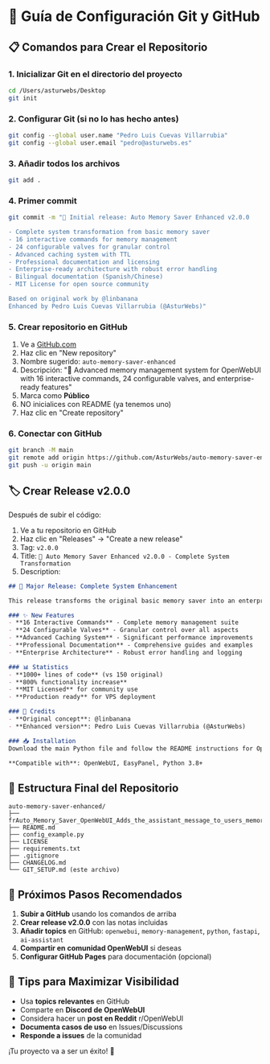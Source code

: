 # 🚀 Guía de Configuración Git y GitHub

## 📋 Comandos para Crear el Repositorio

### 1. Inicializar Git en el directorio del proyecto

```bash
cd /Users/asturwebs/Desktop
git init
```

### 2. Configurar Git (si no lo has hecho antes)

```bash
git config --global user.name "Pedro Luis Cuevas Villarrubia"
git config --global user.email "pedro@asturwebs.es"
```

### 3. Añadir todos los archivos

```bash
git add .
```

### 4. Primer commit

```bash
git commit -m "🎉 Initial release: Auto Memory Saver Enhanced v2.0.0

- Complete system transformation from basic memory saver
- 16 interactive commands for memory management
- 24 configurable valves for granular control
- Advanced caching system with TTL
- Professional documentation and licensing
- Enterprise-ready architecture with robust error handling
- Bilingual documentation (Spanish/Chinese)
- MIT License for open source community

Based on original work by @linbanana
Enhanced by Pedro Luis Cuevas Villarrubia (@AsturWebs)"
```

### 5. Crear repositorio en GitHub

1. Ve a [GitHub.com](https://github.com)
2. Haz clic en "New repository"
3. Nombre sugerido: `auto-memory-saver-enhanced`
4. Descripción: "🧠 Advanced memory management system for OpenWebUI with 16 interactive commands, 24 configurable valves, and enterprise-ready features"
5. Marca como **Público**
6. NO inicialices con README (ya tenemos uno)
7. Haz clic en "Create repository"

### 6. Conectar con GitHub

```bash
git branch -M main
git remote add origin https://github.com/AsturWebs/auto-memory-saver-enhanced.git
git push -u origin main
```

## 🏷️ Crear Release v2.0.0

Después de subir el código:

1. Ve a tu repositorio en GitHub
2. Haz clic en "Releases" → "Create a new release"
3. Tag: `v2.0.0`
4. Title: `🎉 Auto Memory Saver Enhanced v2.0.0 - Complete System Transformation`
5. Description:

```markdown
## 🚀 Major Release: Complete System Enhancement

This release transforms the original basic memory saver into an enterprise-ready system with advanced features and professional architecture.

### ✨ New Features
- **16 Interactive Commands** - Complete memory management suite
- **24 Configurable Valves** - Granular control over all aspects
- **Advanced Caching System** - Significant performance improvements
- **Professional Documentation** - Comprehensive guides and examples
- **Enterprise Architecture** - Robust error handling and logging

### 📊 Statistics
- **1000+ lines of code** (vs 150 original)
- **800% functionality increase**
- **MIT Licensed** for community use
- **Production ready** for VPS deployment

### 🙏 Credits
- **Original concept**: @linbanana
- **Enhanced version**: Pedro Luis Cuevas Villarrubia (@AsturWebs)

### 📥 Installation
Download the main Python file and follow the README instructions for OpenWebUI integration.

**Compatible with**: OpenWebUI, EasyPanel, Python 3.8+
```

## 📁 Estructura Final del Repositorio

```
auto-memory-saver-enhanced/
├── frAuto_Memory_Saver_OpenWebUI_Adds_the_assistant_message_to_users_memories.py
├── README.md
├── config_example.py
├── LICENSE
├── requirements.txt
├── .gitignore
├── CHANGELOG.md
└── GIT_SETUP.md (este archivo)
```

## 🎯 Próximos Pasos Recomendados

1. **Subir a GitHub** usando los comandos de arriba
2. **Crear release v2.0.0** con las notas incluidas
3. **Añadir topics** en GitHub: `openwebui`, `memory-management`, `python`, `fastapi`, `ai-assistant`
4. **Compartir en comunidad OpenWebUI** si deseas
5. **Configurar GitHub Pages** para documentación (opcional)

## 🌟 Tips para Maximizar Visibilidad

- Usa **topics relevantes** en GitHub
- Comparte en **Discord de OpenWebUI**
- Considera hacer un **post en Reddit** r/OpenWebUI
- **Documenta casos de uso** en Issues/Discussions
- **Responde a issues** de la comunidad

¡Tu proyecto va a ser un éxito! 🚀
